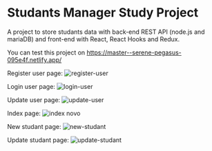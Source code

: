 # Studants Manager Study Project

A project to store studants data with back-end REST API (node.js and mariaDB) and front-end with React, React Hooks and Redux.

You can test this project on https://master--serene-pegasus-095e4f.netlify.app/

Register user page:
![register-user](https://user-images.githubusercontent.com/89145009/165586113-51a6029f-63c3-43bd-a344-1b115a80f51f.png)

Login user page:
![login-user](https://user-images.githubusercontent.com/89145009/165586135-06a20f1f-3dc1-48bb-a6a9-8a2e6cc0525a.png)

Update user page:
![update-user](https://user-images.githubusercontent.com/89145009/165586168-c2589fee-b181-470c-8cba-a0b164a112af.png)

Index page:
![index novo](https://user-images.githubusercontent.com/89145009/166518746-cd7fb14f-c211-469c-bd16-b0b18e856b2a.png)

New studant page:
![new-studant](https://user-images.githubusercontent.com/89145009/165585985-c2b5b94c-3404-4fc6-a39e-4b4107707f9e.png)

Update studant page:
![update-studant](https://user-images.githubusercontent.com/89145009/165586025-99f7441a-833f-4696-9634-39995e53617f.png)

